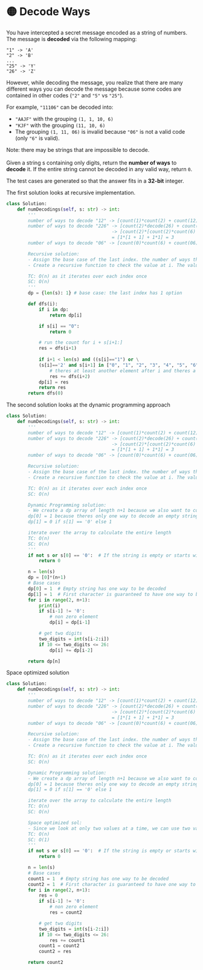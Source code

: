 # 🟡 Decode Ways

You have intercepted a secret message encoded as a string of numbers. The message is **decoded** via the following mapping:

`"1" -> 'A'`\
`"2" -> 'B'`\
`...`\
`"25" -> 'Y'`\
`"26" -> 'Z'`

However, while decoding the message, you realize that there are many different ways you can decode the message because some codes are contained in other codes (`"2"` and `"5"` vs `"25"`).

For example, `"11106"` can be decoded into:

* `"AAJF"` with the grouping `(1, 1, 10, 6)`
* `"KJF"` with the grouping `(11, 10, 6)`
* The grouping `(1, 11, 06)` is invalid because `"06"` is not a valid code (only `"6"` is valid).

Note: there may be strings that are impossible to decode.\
\
Given a string s containing only digits, return the **number of ways** to **decode** it. If the entire string cannot be decoded in any valid way, return `0`.

The test cases are generated so that the answer fits in a **32-bit** integer.

The first solution looks at recursive implementation.

```python
class Solution:
    def numDecodings(self, s: str) -> int:
        '''
        number of ways to decode "12" -> [count(1)*count(2) + count(12)] -> 1*1 + 1 = 2
        number of ways to decode "226" -> [count(2)*decode(26) + count(22)*decode(6)] 
                                       -> [count(2)*[count(2)*count(6) + count(26)] + [count(22)*count(6)]
                                       = [1*[1 + 1] + 1*1] = 3
        number of ways to decode "06" -> [count(0)*count(6) + count(06)] -> 0 + 0 = 0

        Recursive solution: 
        - Assign the base case of the last index. the number of ways that can be decoded is always 1
        - Create a recursive function to check the value at i. The value at i can be value at i+1. If s[i] =='1' or s[i]=='2' and s[i+1]=='6', then value at i += value at i+2

        TC: O(n) as it iterates over each index once
        SC: O(n) 
        '''
        dp = {len(s): 1} # base case: the last index has 1 option

        def dfs(i):
            if i in dp:
                return dp[i]

            if s[i] == "0":
                return 0

            # run the count for i + s[i+1:]
            res = dfs(i+1)
        
            if i+1 < len(s) and ((s[i]=="1") or \
            (s[i]=='2' and s[i+1] in ["0", "1", "2", "3", "4", "5", "6"])): 
                # theres at least another element after i and theres a number between 10-26
                res += dfs(i+2)
            dp[i] = res
            return res
        return dfs(0)
```

The second solution looks at the dynamic programming approach

```python
class Solution:
    def numDecodings(self, s: str) -> int:
        '''
        number of ways to decode "12" -> [count(1)*count(2) + count(12)] -> 1*1 + 1 = 2
        number of ways to decode "226" -> [count(2)*decode(26) + count(22)*decode(6)] 
                                       -> [count(2)*[count(2)*count(6) + count(26)] + [count(22)*count(6)]
                                       = [1*[1 + 1] + 1*1] = 3
        number of ways to decode "06" -> [count(0)*count(6) + count(06)] -> 0 + 0 = 0

        Recursive solution: 
        - Assign the base case of the last index. the number of ways that can be decoded is always 1
        - Create a recursive function to check the value at i. The value at i can be value at i+1. If s[i] =='1' or s[i]=='2' and s[i+1]=='6', then value at i += value at i+2

        TC: O(n) as it iterates over each index once
        SC: O(n) 

        Dynamic Programming solution: 
        - We create a dp array of length n+1 because we also want to consider the option of an empty string
        dp[0] = 1 because theres only one way to decode an empty string -> as empty
        dp[1] = 0 if s[1] == '0' else 1

        iterate over the array to calculate the entire length 
        TC: O(n)
        SC: O(n)
        '''
        if not s or s[0] == '0':  # If the string is empty or starts with '0', no valid decoding
            return 0

        n = len(s)
        dp = [0]*(n+1)
        # Base cases
        dp[0] = 1  # Empty string has one way to be decoded
        dp[1] = 1  # First character is guaranteed to have one way to be decoded, since we checked s[0] != '0'
        for i in range(2, n+1):
            print(i)
            if s[i-1] != '0':
                # non zero element
                dp[i] = dp[i-1]

            # get two digits
            two_digits = int(s[i-2:i])
            if 10 <= two_digits <= 26:
                dp[i] += dp[i-2]

        return dp[n]
```

Space optimized solution

```python
class Solution:
    def numDecodings(self, s: str) -> int:
        '''
        number of ways to decode "12" -> [count(1)*count(2) + count(12)] -> 1*1 + 1 = 2
        number of ways to decode "226" -> [count(2)*decode(26) + count(22)*decode(6)] 
                                       -> [count(2)*[count(2)*count(6) + count(26)] + [count(22)*count(6)]
                                       = [1*[1 + 1] + 1*1] = 3
        number of ways to decode "06" -> [count(0)*count(6) + count(06)] -> 0 + 0 = 0

        Recursive solution: 
        - Assign the base case of the last index. the number of ways that can be decoded is always 1
        - Create a recursive function to check the value at i. The value at i can be value at i+1. If s[i] =='1' or s[i]=='2' and s[i+1]=='6', then value at i += value at i+2

        TC: O(n) as it iterates over each index once
        SC: O(n) 

        Dynamic Programming solution: 
        - We create a dp array of length n+1 because we also want to consider the option of an empty string
        dp[0] = 1 because theres only one way to decode an empty string -> as empty
        dp[1] = 0 if s[1] == '0' else 1

        iterate over the array to calculate the entire length 
        TC: O(n)
        SC: O(n)

        Space optimized sol:
        - Since we look at only two values at a time, we can use two vars only to keep track of the last two vals
        TC: O(n)
        SC: O(1)
        '''
        if not s or s[0] == '0':  # If the string is empty or starts with '0', no valid decoding
            return 0

        n = len(s)
        # Base cases
        count1 = 1  # Empty string has one way to be decoded
        count2 = 1  # First character is guaranteed to have one way to be decoded, since we checked s[0] != '0'
        for i in range(2, n+1):
            res = 0
            if s[i-1] != '0':
                # non zero element
                res = count2

            # get two digits
            two_digits = int(s[i-2:i])
            if 10 <= two_digits <= 26:
                res += count1
            count1 = count2
            count2 = res

        return count2
```
